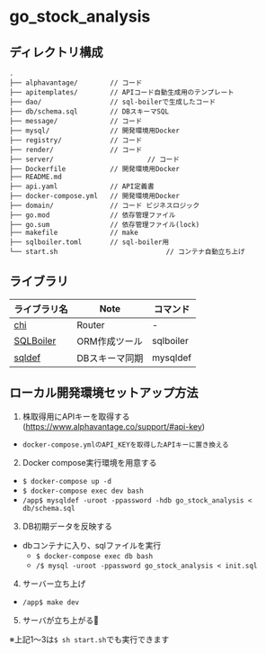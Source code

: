 # go_stock_analysis

## ディレクトリ構成

```text
.
├── alphavantage/        // コード
├── apitemplates/        // APIコード自動生成用のテンプレート
├── dao/                 // sql-boilerで生成したコード
├── db/schema.sql        // DBスキーマSQL
├── message/             // コード
├── mysql/               // 開発環境用Docker
├── registry/            // コード
├── render/              // コード
├── server/          　　　　　　　　// コード
├── Dockerfile           // 開発環境用Docker
├── README.md
├── api.yaml             // API定義書
├── docker-compose.yml   // 開発環境用Docker
├── domain/              // コード ビジネスロジック
├── go.mod               // 依存管理ファイル
├── go.sum               // 依存管理ファイル(lock)
├── makefile             // make
├── sqlboiler.toml       // sql-boiler用
└── start.sh       　　　　　　　　　　　　// コンテナ自動立ち上げ
```

## ライブラリ

| ライブラリ名 | Note | コマンド |
| ------------ | ---- | -------- |
| [chi](https://github.com/go-chi/chi)                          | Router         | - |
| [SQLBoiler](https://github.com/volatiletech/sqlboiler)        | ORM作成ツール  | sqlboiler |
| [sqldef](https://github.com/k0kubun/sqldef)                   | DBスキーマ同期 | mysqldef |


## ローカル開発環境セットアップ方法

1. 株取得用にAPIキーを取得する(https://www.alphavantage.co/support/#api-key)
  - `docker-compose.ymlのAPI_KEYを取得したAPIキーに置き換える`

2. Docker compose実行環境を用意する
  - `$ docker-compose up -d`
  - `$ docker-compose exec dev bash`
  - `/app$ mysqldef -uroot -ppassword -hdb go_stock_analysis < db/schema.sql`
3. DB初期データを反映する
  - dbコンテナに入り、sqlファイルを実行
    - `$ docker-compose exec db bash`
    - `/$ mysql -uroot -ppassword go_stock_analysis < init.sql`
4. サーバー立ち上げ
  - `/app$ make dev`
5. サーバが立ち上がる:tada:

※上記1〜3は`$ sh start.sh`でも実行できます

